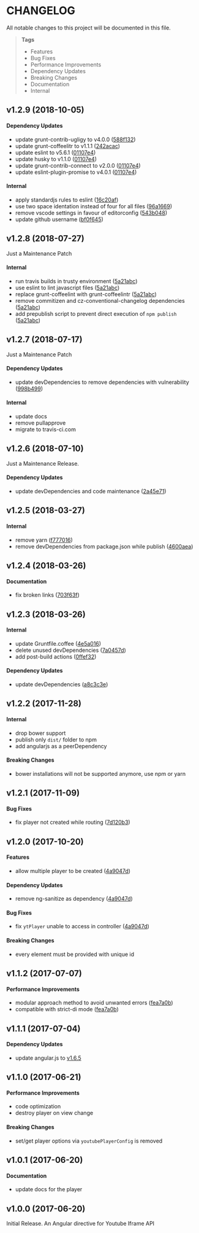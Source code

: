 # CHANGELOG

All notable changes to this project will be documented in this file.

> **Tags**
> - Features
> - Bug Fixes
> - Performance Improvements
> - Dependency Updates
> - Breaking Changes
> - Documentation
> - Internal

## v1.2.9 (2018-10-05)

#### Dependency Updates

* update grunt-contrib-ugligy to v4.0.0 ([588f132](https://github.com/sibiraj-s/ng-youtube-embed-iframe/commit/588f132))
* update grunt-coffeelitr to v1.1.1 ([242acac](https://github.com/sibiraj-s/ng-youtube-embed-iframe/commit/242acac))
* update eslint to v5.6.1 ([01107e4](https://github.com/sibiraj-s/ng-youtube-embed-iframe/commit/01107e4))
* update husky to v1.1.0 ([01107e4](https://github.com/sibiraj-s/ng-youtube-embed-iframe/commit/01107e4))
* update grunt-contrib-connect to v2.0.0 ([01107e4](https://github.com/sibiraj-s/ng-youtube-embed-iframe/commit/01107e4))
* update eslint-plugin-promise to v4.0.1 ([01107e4](https://github.com/sibiraj-s/ng-youtube-embed-iframe/commit/01107e4))

#### Internal

* apply standardjs rules to eslint ([16c20af](https://github.com/sibiraj-s/ng-youtube-embed-iframe/commit/16c20af))
* use two space identation instead of four for all files ([96a1669](https://github.com/sibiraj-s/ng-youtube-embed-iframe/commit/96a1669))
* remove vscode settings in favour of editorconfig ([543b048](https://github.com/sibiraj-s/ng-youtube-embed-iframe/commit/543b048))
* update github username ([bf0f645](https://github.com/sibiraj-s/ng-youtube-embed-iframe/commit/bf0f645))

## v1.2.8 (2018-07-27)

Just a Maintenance Patch

#### Internal

* run travis builds in trusty environment ([5a21abc](https://github.com/sibiraj-s/ng-youtube-embed-iframe/commit/5a21abc))
* use eslint to lint javascript files ([5a21abc](https://github.com/sibiraj-s/ng-youtube-embed-iframe/commit/5a21abc))
* replace grunt-coffeelint with grunt-coffeelintr ([5a21abc](https://github.com/sibiraj-s/ng-youtube-embed-iframe/commit/5a21abc))
* remove commitizen and cz-conventional-changelog dependencies ([5a21abc](https://github.com/sibiraj-s/ng-youtube-embed-iframe/commit/5a21abc))
* add prepublish script to prevent direct execution of `npm publish` ([5a21abc](https://github.com/sibiraj-s/ng-youtube-embed-iframe/commit/5a21abc))

## v1.2.7 (2018-07-17)

Just a Maintenance Patch

#### Dependency Updates

* update devDependencies to remove dependencies with vulnerability ([998b499](https://github.com/sibiraj-s/ng-youtube-embed-iframe/commit/998b499))

#### Internal

* update docs
* remove pullapprove
* migrate to travis-ci.com

## v1.2.6 (2018-07-10)

Just a Maintenance Release.

#### Dependency Updates

* update devDependencies and code maintenance ([2a45e71](https://github.com/sibiraj-s/ng-youtube-embed-iframe/commit/2a45e71))

## v1.2.5 (2018-03-27)

#### Internal

* remove yarn ([f777016](https://github.com/sibiraj-s/ng-youtube-embed-iframe/commit/f777016))
* remove devDependencies from package.json while publish ([4600aea](https://github.com/sibiraj-s/ng-youtube-embed-iframe/commit/4600aea))

## v1.2.4 (2018-03-26)

#### Documentation

* fix broken links ([703f63f](https://github.com/sibiraj-s/ng-youtube-embed-iframe/commit/703f63f))

## v1.2.3 (2018-03-26)

#### Internal

* update Gruntfile.coffee ([4e5a016](https://github.com/sibiraj-s/ng-youtube-embed-iframe/commit/4e5a016))
* delete unused devDependencies ([7a0457d](https://github.com/sibiraj-s/ng-youtube-embed-iframe/commit/7a0457d))
* add post-build actions ([0ffef32](https://github.com/sibiraj-s/ng-youtube-embed-iframe/commit/0ffef32))

#### Dependency Updates

* update devDependencies ([a8c3c3e](https://github.com/sibiraj-s/ng-youtube-embed-iframe/commit/a8c3c3e))

## v1.2.2 (2017-11-28)

#### Internal

* drop bower support
* publish only `dist/` folder to npm
* add angularjs as a peerDependency

#### Breaking Changes

* bower installations will not be supported anymore, use npm or yarn

## v1.2.1 (2017-11-09)

#### Bug Fixes

* fix player not created while routing ([7d120b3](https://github.com/sibiraj-s/ng-youtube-embed-iframe/commit/7d120b3))

## v1.2.0 (2017-10-20)

#### Features

* allow multiple player to be created ([4a9047d](https://github.com/sibiraj-s/ng-youtube-embed-iframe/commit/4a9047d))

#### Dependency Updates

* remove ng-sanitize as  dependency ([4a9047d](https://github.com/sibiraj-s/ng-youtube-embed-iframe/commit/4a9047d))

#### Bug Fixes

* fix `ytPlayer` unable to access in controller ([4a9047d](https://github.com/sibiraj-s/ng-youtube-embed-iframe/commit/4a9047d))

#### Breaking Changes

* every element must be provided with unique id

## v1.1.2 (2017-07-07)

#### Performance Improvements

* modular approach method to avoid unwanted errors  ([fea7a0b](https://github.com/sibiraj-s/ng-youtube-embed-iframe/commit/fea7a0b))
* compatible with strict-di mode  ([fea7a0b](https://github.com/sibiraj-s/ng-youtube-embed-iframe/commit/fea7a0b))

## v1.1.1 (2017-07-04)

#### Dependency Updates

* update angular.js to [v1.6.5](https://github.com/angular/angular.js/blob/master/CHANGELOG.md#165-toffee-salinization-2017-07-03)

## v1.1.0 (2017-06-21)

#### Performance Improvements

* code optimization
* destroy player on view change

#### Breaking Changes

* set/get player options via `youtubePlayerConfig` is removed

## v1.0.1 (2017-06-20)

#### Documentation

* update docs for the player

## v1.0.0 (2017-06-20)

Initial Release. An Angular directive for Youtube Iframe API
